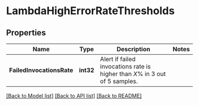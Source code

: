 # LambdaHighErrorRateThresholds

## Properties

Name | Type | Description | Notes
------------ | ------------- | ------------- | -------------
**FailedInvocationsRate** | **int32** | Alert if failed invocations rate is higher than *X*% in 3 out of 5 samples. | 

[[Back to Model list]](../README.md#documentation-for-models) [[Back to API list]](../README.md#documentation-for-api-endpoints) [[Back to README]](../README.md)


